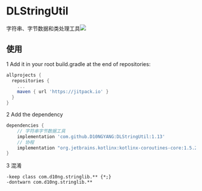 # DLStringUtil
字符串、字节数据和类处理工具[![](https://jitpack.io/v/D10NGYANG/DLStringUtil.svg)](https://jitpack.io/#D10NGYANG/DLStringUtil)

## 使用
1 Add it in your root build.gradle at the end of repositories:
```gradle
allprojects {
  repositories {
    ...
    maven { url 'https://jitpack.io' }
  }
}
```
2 Add the dependency
```gradle
dependencies {
    // 字符串字节数据工具
    implementation 'com.github.D10NGYANG:DLStringUtil:1.13'
    // 协程
    implementation "org.jetbrains.kotlinx:kotlinx-coroutines-core:1.5.2"
}
```
3 混淆
```properties
-keep class com.d10ng.stringlib.** {*;}
-dontwarn com.d10ng.stringlib.**
```
